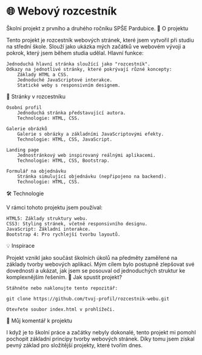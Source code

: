 # 🌐 Webový rozcestník

Školní projekt z prvního a druhého ročníku SPŠE Pardubice.
📖 O projektu

Tento projekt je rozcestník webových stránek, které jsem vytvořil při studiu na střední škole. Slouží jako ukázka mých začátků ve webovém vývoji a pokrok, který jsem během studia udělal.
Hlavní funkce:

    Jednoduchá hlavní stránka sloužící jako "rozcestník".
    Odkazy na jednotlivé stránky, které pokrývají různé koncepty:
        Základy HTML a CSS.
        Jednoduché JavaScriptové interakce.
        Statické weby s responsivním designem.

🌟 Stránky v rozcestníku

    Osobní profil
        Jednoduchá stránka představující autora.
        Technologie: HTML, CSS.

    Galerie obrázků
        Galerie s obrázky a základními JavaScriptovými efekty.
        Technologie: HTML, CSS, JavaScript.

    Landing page
        Jednostránkový web inspirovaný reálnými aplikacemi.
        Technologie: HTML, CSS, Bootstrap.

    Formulář na objednávku
        Stránka simulující objednávku (nepřipojeno na backend).
        Technologie: HTML, CSS.

🛠 Technologie

V rámci tohoto projektu jsem používal:

    HTML5: Základy struktury webu.
    CSS3: Styling stránek, včetně responsivního designu.
    JavaScript: Základní interakce.
    Bootstrap 4: Pro rychlejší tvorbu layoutů.

💡 Inspirace

Projekt vznikl jako součást školních úkolů na předměty zaměřené na základy tvorby webových aplikací. Mým cílem bylo postupně zlepšovat své dovednosti a ukázat, jak jsem se posouval od jednoduchých struktur ke komplexnějším řešením.
📂 Jak spustit projekt?

    Stáhněte nebo naklonujte tento repozitář:

    git clone https://github.com/tvuj-profil/rozcestnik-webu.git

    Otevřete soubor index.html v prohlížeči.

📝 Můj komentář k projektu

I když je to školní práce a začátky nebyly dokonalé, tento projekt mi pomohl pochopit základní principy tvorby webových stránek. Díky tomu jsem získal pevný základ pro složitější projekty, které tvořím dnes.
